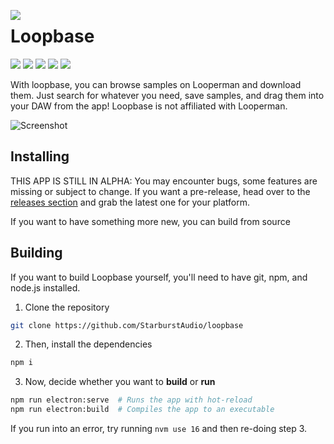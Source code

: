 <p>
  <img src="https://raw.githubusercontent.com/StarburstAudio/loopbase/main/public/icons/png/128x128.png" align="left">
</p>

# Loopbase

![](https://github.com/StarburstAudio/loopbase/actions/workflows/main.yml/badge.svg)
![](https://img.shields.io/github/package-json/v/StarburstAudio/loopbase?color=purple)
![](https://img.shields.io/github/license/StarburstAudio/loopbase)
![](https://img.shields.io/tokei/lines/github/StarburstAudio/loopbase)
![](https://img.shields.io/github/downloads/StarburstAudio/loopbase/total)

With loopbase, you can browse samples on Looperman and download them. Just search for whatever you need, save samples, and drag them into your DAW from the app! Loopbase is not affiliated with Looperman.

![Screenshot](https://user-images.githubusercontent.com/68156346/161435777-439a4893-a842-425e-b7cc-249d031e4503.png)

## Installing

THIS APP IS STILL IN ALPHA: You may encounter bugs, some features are missing or subject to change. If you want a pre-release, head over to the [releases section](https://github.com/StarburstAudio/loopbase/releases) and grab the latest one for your platform.

If you want to have something more new, you can build from source

## Building

If you want to build Loopbase yourself, you'll need to have git, npm, and node.js installed.

1. Clone the repository

```sh
git clone https://github.com/StarburstAudio/loopbase
```

2. Then, install the dependencies

```sh
npm i
```

3. Now, decide whether you want to **build** or **run**

```sh
npm run electron:serve  # Runs the app with hot-reload
npm run electron:build  # Compiles the app to an executable
```

If you run into an error, try running `nvm use 16` and then re-doing step 3.
